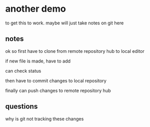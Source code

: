 # another demo

to get this to work. maybe will just take notes on git here

## notes

ok so first have to clone from remote repository hub to local editor

if new file is made, have to add

can check status

then have to commit changes to local repository

finally can push changes to remote repository hub

## questions

why is git not tracking these changes